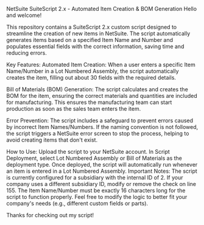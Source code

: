 NetSuite SuiteScript 2.x - Automated Item Creation & BOM Generation
Hello and welcome!

This repository contains a SuiteScript 2.x custom script designed to streamline the creation of new items in NetSuite. The script automatically generates items based on a specified Item Name and Number and populates essential fields with the correct information, saving time and reducing errors.

Key Features:
Automated Item Creation: When a user enters a specific Item Name/Number in a Lot Numbered Assembly, the script automatically creates the item, filling out about 30 fields with the required details.

Bill of Materials (BOM) Generation: The script calculates and creates the BOM for the item, ensuring the correct materials and quantities are included for manufacturing. This ensures the manufacturing team can start production as soon as the sales team enters the item.

Error Prevention: The script includes a safeguard to prevent errors caused by incorrect Item Names/Numbers. If the naming convention is not followed, the script triggers a NetSuite error screen to stop the process, helping to avoid creating items that don't exist.

How to Use:
Upload the script to your NetSuite account.
In Script Deployment, select Lot Numbered Assembly or Bill of Materials as the deployment type.
Once deployed, the script will automatically run whenever an item is entered in a Lot Numbered Assembly.
Important Notes:
The script is currently configured for a subsidiary with the internal ID of 2. If your company uses a different subsidiary ID, modify or remove the check on line 155.
The Item Name/Number must be exactly 16 characters long for the script to function properly.
Feel free to modify the logic to better fit your company's needs (e.g., different custom fields or parts).

Thanks for checking out my script!
